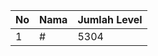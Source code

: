 | No | Nama            | Jumlah Level |
|----|-----------------|--------------|
| 1  | #    |    5304        |
